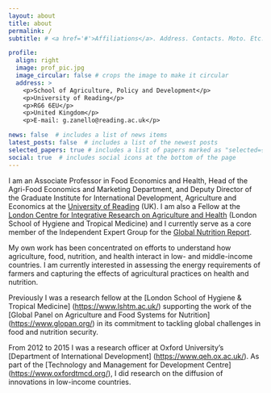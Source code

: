 ```yaml
---
layout: about
title: about
permalink: /
subtitle: # <a href='#'>Affiliations</a>. Address. Contacts. Moto. Etc.

profile:
  align: right
  image: prof_pic.jpg
  image_circular: false # crops the image to make it circular
  address: >
    <p>School of Agriculture, Policy and Development</p>
    <p>University of Reading</p>
    <p>RG6 6EU</p>
    <p>United Kingdom</p>
    <p>E-mail: g.zanello@reading.ac.uk</p>

news: false  # includes a list of news items
latest_posts: false  # includes a list of the newest posts
selected_papers: true # includes a list of papers marked as "selected={true}"
social: true  # includes social icons at the bottom of the page
---
```


I am an Associate Professor in Food Economics and Health, Head of the Agri-Food Economics and Marketing Department, and Deputy Director of the Graduate Institute for International Development, Agriculture and Economics at the [University of Reading](http://www.reading.ac.uk/apd/staff/g-zanello.aspx) (UK). I am also a Fellow at the [London Centre for Integrative Research on Agriculture and Health](https://lcirah.ac.uk/) (London School of Hygiene and Tropical Medicine) and I currently serve as a core member of the Independent Expert Group for the [Global Nutrition Report](https://globalnutritionreport.org/about/independent-expert-group/).

My own work has been concentrated on efforts to understand how agriculture, food, nutrition, and health interact in low- and middle-income countries. I am currently interested in assessing the energy requirements of farmers and capturing the effects of agricultural practices on health and nutrition.</p>

Previously I was a research fellow at the [London School of Hygiene & Tropical Medicine] (https://www.lshtm.ac.uk/) supporting the work of the [Global Panel on Agriculture and Food Systems for Nutrition] (https://www.glopan.org/) in its commitment to tackling global challenges in food and nutrition security.

From 2012 to 2015 I was a research officer at Oxford University’s [Department of International Development] (https://www.qeh.ox.ac.uk/). As part of the [Technology and Management for Development Centre] (https://www.oxfordtmcd.org/), I did research on the diffusion of innovations in low-income countries.
